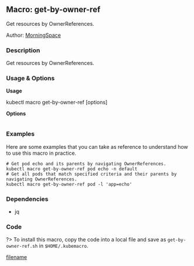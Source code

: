 ## Macro: get-by-owner-ref

Get resources by OwnerReferences.

Author: [MorningSpace](https://github.com/morningspace/)

<!-- tabs:start -->

### **Description**


Get resources by OwnerReferences.



### **Usage & Options**

**Usage**

kubectl macro get-by-owner-ref [options]

**Options**

```

```

### **Examples**

Here are some examples that you can take as reference to understand how to use this macro in practice.
```shell
# Get pod echo and its parents by navigating OwnerReferences.
kubectl macro get-by-owner-ref pod echo -n default
# Get all pods that match specified criteria and their parents by navigating OwnerReferences.
kubectl macro get-by-owner-ref pod -l 'app=echo'

```

### **Dependencies**

* jq

### **Code**

?> To install this macro, copy the code into a local file and save as `get-by-owner-ref.sh` in `$HOME/.kubemacro`.

[filename](../bin/get-by-owner-ref.sh ':include :type=code shell')

<!-- tabs:end -->
